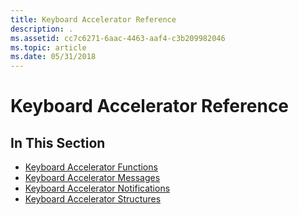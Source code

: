```yaml
---
title: Keyboard Accelerator Reference
description: .
ms.assetid: cc7c6271-6aac-4463-aaf4-c3b209982046
ms.topic: article
ms.date: 05/31/2018
---
```


# Keyboard Accelerator Reference

## In This Section

-   [Keyboard Accelerator Functions](keyboard-accelerator-functions.md)
-   [Keyboard Accelerator Messages](keyboard-accelerator-messages.md)
-   [Keyboard Accelerator Notifications](keyboard-accelerator-notifications.md)
-   [Keyboard Accelerator Structures](keyboard-accelerator-structures.md)

 

 




